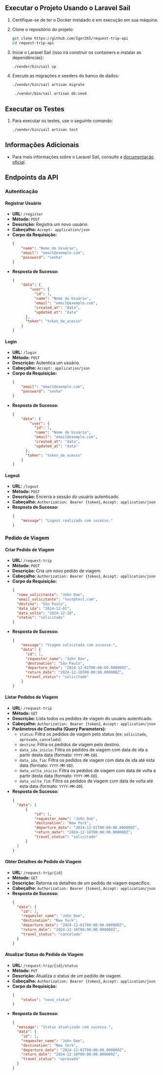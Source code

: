 ## Executar o Projeto Usando o Laravel Sail

1. Certifique-se de ter o Docker instalado e em execução em sua máquina.

2. Clone o repositório do projeto:
    ```sh
    git clone https://github.com/Igor265/request-trip-api
    cd request-trip-api
    ```

3. Inicie o Laravel Sail (isso irá construir os containers e instalar as dependências):
    ```sh
    ./vendor/bin/sail up
    ```

4. Execute as migrações e seeders do banco de dados:
    ```sh
    ./vendor/bin/sail artisan migrate
    ```
   ```sh
    ./vendor/bin/sail artisan db:seed
    ```

## Executar os Testes

1. Para executar os testes, use o seguinte comando:
    ```sh
    ./vendor/bin/sail artisan test
    ```

## Informações Adicionais

- Para mais informações sobre o Laravel Sail, consulte a [documentação oficial](https://laravel.com/docs/11.x/sail).

## Endpoints da API

### Autenticação

#### Registrar Usuário
- **URL:** `/register`
- **Método:** `POST`
- **Descrição:** Registra um novo usuário.
- **Cabeçalho:** `Accept: application/json`
- **Corpo da Requisição:**
    ```json
    {
        "name": "Nome do Usuário",
        "email": "email@exemplo.com",
        "password": "senha"
    }
    ```
- **Resposta de Sucesso:**
    ```json
    {
        "data": {
            "user": {
              "id": 1,
              "name": "Nome do Usuário",
              "email": "email@exemplo.com",
              "created_at": "data",
              "updated_at": "data"
          },
          "token": "token_de_acesso"
        }
    }
    ```

#### Login
- **URL:** `/login`
- **Método:** `POST`
- **Descrição:** Autentica um usuário.
- **Cabeçalho:** `Accept: application/json`
- **Corpo da Requisição:**
    ```json
    {
        "email": "email@exemplo.com",
        "password": "senha"
    }
    ```
- **Resposta de Sucesso:**
    ```json
    {
        "data": {
            "user": {
              "id": 1,
              "name": "Nome do Usuário",
              "email": "email@exemplo.com",
              "created_at": "data",
              "updated_at": "data"
          },
          "token": "token_de_acesso"
        }
    }
    ```

#### Logout
- **URL:** `/logout`
- **Método:** `POST`
- **Descrição:** Encerra a sessão do usuário autenticado.
- **Cabeçalho:** `Authorization: Bearer {token}`, `Accept: application/json`
- **Resposta de Sucesso:**
    ```json
    {
        "message": "Logout realizado com sucesso."
    }
    ```

### Pedido de Viagem

#### Criar Pedido de Viagem
- **URL:** `/request-trip`
- **Método:** `POST`
- **Descrição:** Cria um novo pedido de viagem.
- **Cabeçalho:** `Authorization: Bearer {token}`, `Accept: application/json`
- **Corpo da Requisição:**
    ```json
    {
      "nome_solicitante": "John Doe",
      "email_solicitante": "test@test.com",
      "destino": "São Paulo",
      "data_ida": "2024-12-01",
      "data_volta": "2024-12-10",
      "status": "solicitado"
    }
    ```
- **Resposta de Sucesso:**
    ```json
    {
        "message": "Viagem solicitada com sucesso.",
        "data": {
          "id": 1,
          "requester_name": "John Doe",
          "destination": "São Paulo",
          "departure_date": "2024-12-01T00:00:00.000000Z",
          "return_date": "2024-12-10T00:00:00.000000Z",
          "travel_status": "solicitado"
        }
    }
    ```

#### Listar Pedidos de Viagem
- **URL:** `/request-trip`
- **Método:** `GET`
- **Descrição:** Lista todos os pedidos de viagem do usuário autenticado.
- **Cabeçalho:** `Authorization: Bearer {token}`, `Accept: application/json`
- **Parâmetros de Consulta (Query Parameters):**
    - `status`: Filtra os pedidos de viagem pelo status (ex: `solicitado`, `aprovado`, `cancelado`).
    - `destino`: Filtra os pedidos de viagem pelo destino.
    - `data_ida_inicio`: Filtra os pedidos de viagem com data de ida a partir desta data (formato: `YYYY-MM-DD`).
    - `data_ida_fim`: Filtra os pedidos de viagem com data de ida até esta data (formato: `YYYY-MM-DD`).
    - `data_volta_inicio`: Filtra os pedidos de viagem com data de volta a partir desta data (formato: `YYYY-MM-DD`).
    - `data_volta_fim`: Filtra os pedidos de viagem com data de volta até esta data (formato: `YYYY-MM-DD`).
- **Resposta de Sucesso:**
    ```json
    {
      "data": [
          {
              "id": 1,
              "requester_name": "John Doe",
              "destination": "New York",
              "departure_date": "2024-12-01T00:00:00.000000Z",
              "return_date": "2024-12-10T00:00:00.000000Z",
              "travel_status": "solicitado"
          }
      ]
    }
    ```

#### Obter Detalhes do Pedido de Viagem
- **URL:** `/request-trip/{id}`
- **Método:** `GET`
- **Descrição:** Retorna os detalhes de um pedido de viagem específico.
- **Cabeçalho:** `Authorization: Bearer {token}`, `Accept: application/json`
- **Resposta de Sucesso:**
    ```json
    {
      "data": {
        "id": 1,
        "requester_name": "John Doe",
        "destination": "New York",
        "departure_date": "2024-12-01T00:00:00.000000Z",
        "return_date": "2024-12-10T00:00:00.000000Z",
        "travel_status": "cancelado"
      }
    }
  ```

#### Atualizar Status do Pedido de Viagem
- **URL:** `/request-trip/{id}/status`
- **Método:** `PUT`
- **Descrição:** Atualiza o status de um pedido de viagem.
- **Cabeçalho:** `Authorization: Bearer {token}`, `Accept: application/json`
- **Corpo da Requisição:**
    ```json
    {
        "status": "novo_status"
    }
    ```
- **Resposta de Sucesso:**
    ```json
    {
      "message": "Status atualizado com sucesso.",
      "data": {
        "id": 1,
        "requester_name": "John Doe",
        "destination": "New York",
        "departure_date": "2024-12-01T00:00:00.000000Z",
        "return_date": "2024-12-10T00:00:00.000000Z",
        "travel_status": "aprovado"
      }
    }
    ```
